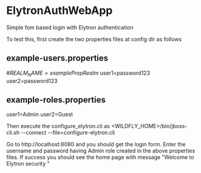 # ElytronAuthWebApp
Simple fom based login with Elytron authentication

To test this, first create the two properties files at config dir as follows

## example-users.properties
#$REALM_NAME=examplePropRealm$
user1=password123
user2=password123

## example-roles.properties
user1=Admin
user2=Guest

Then execute the configure_elytron.cli as
<WILDFLY_HOME>/bin/jboss-cli.sh --connect --file=configure-elytron.cli

Go to http://localhost:8080 and you should get the login form. Enter the username and password having Admin role created in the above properties files. If success you should see the home page with message "Welcome to Elytron security "
